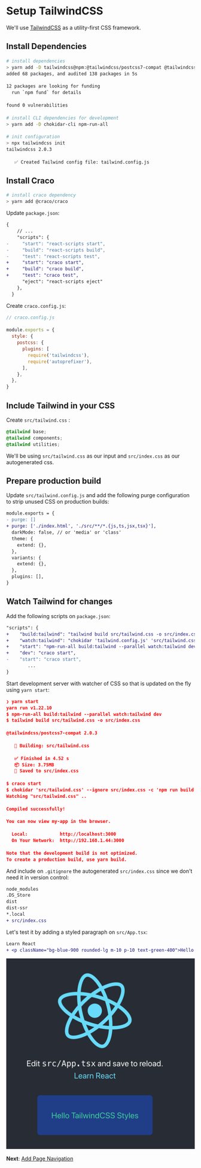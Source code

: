 # Setup TailwindCSS

We'll use [TailwindCSS](https://tailwindcss.com/docs/installation) as a utility-first CSS framework.

## Install Dependencies

```bash
# install dependencies
> yarn add -D tailwindcss@npm:@tailwindcss/postcss7-compat @tailwindcss/postcss7-compat postcss@^7 autoprefixer@^9
added 68 packages, and audited 138 packages in 5s

12 packages are looking for funding
  run `npm fund` for details

found 0 vulnerabilities

# install CLI dependencies for development
> yarn add -D chokidar-cli npm-run-all

# init configuration
> npx tailwindcss init
tailwindcss 2.0.3

   ✅ Created Tailwind config file: tailwind.config.js
```

## Install Craco

```bash
# install craco dependency
> yarn add @craco/craco
```

Update `package.json`:

```diff
{
    // ...
    "scripts": {
-     "start": "react-scripts start",
-     "build": "react-scripts build",
-     "test": "react-scripts test",
+     "start": "craco start",
+     "build": "craco build",
+     "test": "craco test",
      "eject": "react-scripts eject"
    },
  }
```

Create `craco.config.js`:

```js
// craco.config.js

module.exports = {
  style: {
    postcss: {
      plugins: [
        require('tailwindcss'),
        require('autoprefixer'),
      ],
    },
  },
}
```

## Include Tailwind in your CSS

Create `src/tailwind.css` :

```css
@tailwind base;
@tailwind components;
@tailwind utilities;
```

We'll be using `src/tailwind.css` as our input and `src/index.css` as our autogenerated css.

## Prepare production build

Update `src/tailwind.config.js` and add the following purge configuration to strip unused CSS on production builds:

```diff
module.exports = {
- purge: []
+ purge: ['./index.html', './src/**/*.{js,ts,jsx,tsx}'],
  darkMode: false, // or 'media' or 'class'
  theme: {
    extend: {},
  },
  variants: {
    extend: {},
  },
  plugins: [],
}
```

## Watch Tailwind for changes

Add the following scripts on `package.json`:

```diff
"scripts": {
+    "build:tailwind": "tailwind build src/tailwind.css -o src/index.css",
+    "watch:tailwind": "chokidar 'tailwind.config.js' 'src/tailwind.css' --ignore src/index.css -c 'npm run build:tailwind'",
+    "start": "npm-run-all build:tailwind --parallel watch:tailwind dev",
+    "dev": "craco start",
-    "start": "craco start",
		...
}
```

Start development server with watcher of CSS so that is updated on the fly using `yarn start`:

```json
❯ yarn start
yarn run v1.22.10
$ npm-run-all build:tailwind --parallel watch:tailwind dev
$ tailwind build src/tailwind.css -o src/index.css

@tailwindcss/postcss7-compat 2.0.3

   🚀 Building: src/tailwind.css

   ✅ Finished in 4.52 s
   📦 Size: 3.75MB
   💾 Saved to src/index.css

$ craco start
$ chokidar 'src/tailwind.css' --ignore src/index.css -c 'npm run build:tailwind'
Watching "src/tailwind.css" ..

Compiled successfully!

You can now view my-app in the browser.

  Local:            http://localhost:3000
  On Your Network:  http://192.168.1.44:3000

Note that the development build is not optimized.
To create a production build, use yarn build.
```

And include on `.gitignore` the autogenerated `src/index.css` since we don't need it in version control:

```diff
node_modules
.DS_Store
dist
dist-ssr
*.local
+ src/index.css
```

Let's test it by adding a styled paragraph on `src/App.tsx`:

```diff
Learn React
+ <p className="bg-blue-900 rounded-lg m-10 p-10 text-green-400">Hello TailwindCSS Styles</p>
```

![TailwindCSS](imgs/tailwindcss.png)

**Next**: [Add Page Navigation](3.add-page-navigation.md)

